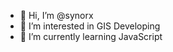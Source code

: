 - 👋 Hi, I’m @synorx
- 👀 I’m interested in GIS Developing
- 🌱 I’m currently learning JavaScript



<!---
synorx/synorx is a ✨ special ✨ repository because its `README.md` (this file) appears on your GitHub profile.
You can click the Preview link to take a look at your changes.
--->
